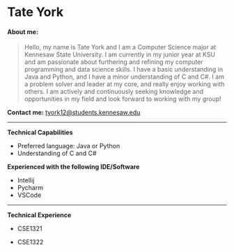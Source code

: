 # Tate York

#### **About me:**

> Hello, my name is Tate York and I am a Computer Science major at Kennesaw State University. I am currently in my junior year at KSU and am passionate about furthering and refining my computer programming and data science skills. I have a basic understanding in Java and Python, and I have a minor understanding of C and C#. I am a problem solver and leader at my core, and really enjoy working with others. I am actively and continuously seeking knowledge and opportunities in my field and look forward to working with my group!

**Contact me:** tyork12@students.kennesaw.edu

____

**Technical Capabilities**

* Preferred language: Java or Python
* Understanding of C and C#

**Experienced  with the following IDE/Software**

* Intellij
* Pycharm
* VSCode

___

**Technical Experience**

* CSE1321

* CSE1322

